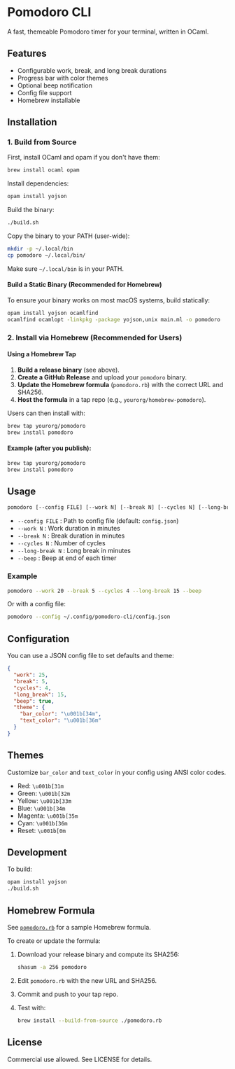 # Pomodoro CLI

A fast, themeable Pomodoro timer for your terminal, written in OCaml.

## Features

- Configurable work, break, and long break durations
- Progress bar with color themes
- Optional beep notification
- Config file support
- Homebrew installable

## Installation

### 1. Build from Source

First, install OCaml and opam if you don't have them:

```sh
brew install ocaml opam
```

Install dependencies:

```sh
opam install yojson
```

Build the binary:

```sh
./build.sh
```

Copy the binary to your PATH (user-wide):

```sh
mkdir -p ~/.local/bin
cp pomodoro ~/.local/bin/
```

Make sure `~/.local/bin` is in your PATH.

#### Build a Static Binary (Recommended for Homebrew)

To ensure your binary works on most macOS systems, build statically:

```sh
opam install yojson ocamlfind
ocamlfind ocamlopt -linkpkg -package yojson,unix main.ml -o pomodoro
```

### 2. Install via Homebrew (Recommended for Users)

#### Using a Homebrew Tap

1. **Build a release binary** (see above).
2. **Create a GitHub Release** and upload your `pomodoro` binary.
3. **Update the Homebrew formula** (`pomodoro.rb`) with the correct URL and SHA256.
4. **Host the formula** in a tap repo (e.g., `yourorg/homebrew-pomodoro`).

Users can then install with:

```sh
brew tap yourorg/pomodoro
brew install pomodoro
```

#### Example (after you publish):

```sh
brew tap yourorg/pomodoro
brew install pomodoro
```

## Usage

```sh
pomodoro [--config FILE] [--work N] [--break N] [--cycles N] [--long-break N] [--beep]
```

- `--config FILE` : Path to config file (default: `config.json`)
- `--work N` : Work duration in minutes
- `--break N` : Break duration in minutes
- `--cycles N` : Number of cycles
- `--long-break N` : Long break in minutes
- `--beep` : Beep at end of each timer

### Example

```sh
pomodoro --work 20 --break 5 --cycles 4 --long-break 15 --beep
```

Or with a config file:

```sh
pomodoro --config ~/.config/pomodoro-cli/config.json
```

## Configuration

You can use a JSON config file to set defaults and theme:

```json
{
  "work": 25,
  "break": 5,
  "cycles": 4,
  "long_break": 15,
  "beep": true,
  "theme": {
    "bar_color": "\u001b[34m",
    "text_color": "\u001b[36m"
  }
}
```

## Themes

Customize `bar_color` and `text_color` in your config using ANSI color codes.

- Red: `\u001b[31m`
- Green: `\u001b[32m`
- Yellow: `\u001b[33m`
- Blue: `\u001b[34m`
- Magenta: `\u001b[35m`
- Cyan: `\u001b[36m`
- Reset: `\u001b[0m`

## Development

To build:

```sh
opam install yojson
./build.sh
```

## Homebrew Formula

See [`pomodoro.rb`](./pomodoro.rb) for a sample Homebrew formula.

To create or update the formula:

1. Download your release binary and compute its SHA256:

   ```sh
   shasum -a 256 pomodoro
   ```

2. Edit `pomodoro.rb` with the new URL and SHA256.

3. Commit and push to your tap repo.

4. Test with:

   ```sh
   brew install --build-from-source ./pomodoro.rb
   ```

## License

Commercial use allowed. See LICENSE for details.
